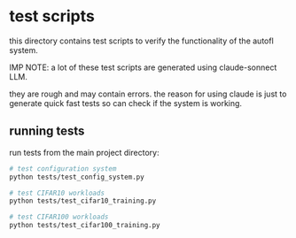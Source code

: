 # test scripts

this directory contains test scripts to verify the functionality of the autofl system.

IMP NOTE: a lot of these test scripts are generated using claude-sonnect LLM.

they are rough and may contain errors. the reason for using claude is just to generate quick fast tests so can check if the system is working.

## running tests

run tests from the main project directory:

```bash
# test configuration system
python tests/test_config_system.py

# test CIFAR10 workloads
python tests/test_cifar10_training.py

# test CIFAR100 workloads
python tests/test_cifar100_training.py
```

